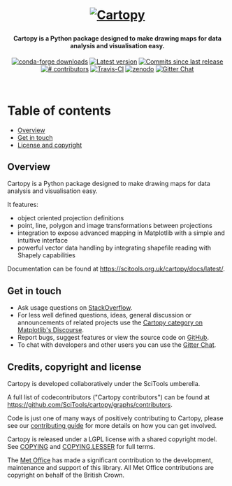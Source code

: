 <h1 align="center" style="margin:1em;">
  <a href="https://scitools.org.uk/cartopy/docs/latest/">
    <img src="https://scitools.org.uk/cartopy/docs/latest/_static/cartopy.png"
         alt="Cartopy"></a>
</h1>

<h4 align="center">
    Cartopy is a Python package designed to make drawing maps for
    data analysis and visualisation easy.
</h4>

<p align="center">
<!-- https://shields.io/ is a good source of these -->
<a href="https://anaconda.org/conda-forge/cartopy">
<img src="https://img.shields.io/conda/dn/conda-forge/cartopy.svg"
 alt="conda-forge downloads" /></a>
<a href="https://github.com/SciTools/cartopy/releases">
<img src="https://img.shields.io/github/tag/SciTools/cartopy.svg"
 alt="Latest version" /></a>
<a href="https://github.com/SciTools/cartopy/commits/main">
<img src="https://img.shields.io/github/commits-since/SciTools/cartopy/latest.svg"
 alt="Commits since last release" /></a>
<a href="https://github.com/SciTools/cartopy/graphs/contributors">
<img src="https://img.shields.io/github/contributors/SciTools/cartopy.svg"
 alt="# contributors" /></a>
<a href="https://travis-ci.org/SciTools/cartopy/branches">
<img src="https://api.travis-ci.org/repositories/SciTools/cartopy.svg?branch=main"
 alt="Travis-CI" /></a>
<a href="https://zenodo.org/badge/latestdoi/5282596">
<img src="https://zenodo.org/badge/5282596.svg"
 alt="zenodo" /></a>
<a href="https://gitter.im/SciTools/cartopy?utm_source=badge&utm_medium=badge&utm_campaign=pr-badge">
<img src="https://badges.gitter.im/SciTools/cartopy.svg" alt="Gitter Chat" /></a>
</p>
<br>

# Table of contents

<!--
NOTE: toc auto-generated with https://github.com/jonschlinkert/markdown-toc
    $> markdown-toc -i --bullets='-' README.md

NOTE: This entire README can be markdown linted with
    https://github.com/igorshubovych/markdownlint-cli
    $ echo '{"no-inline-html": false}' > .markdownrc
    $ markdownlint README.md
-->

<!-- toc -->

- [Overview](#overview)
- [Get in touch](#get-in-touch)
- [License and copyright](#license-and-copyright)

<!-- tocstop -->

## Overview

Cartopy is a Python package designed to make drawing maps for data
analysis and visualisation easy.

It features:

- object oriented projection definitions
- point, line, polygon and image transformations between projections
- integration to expose advanced mapping in Matplotlib with a simple and
  intuitive interface
- powerful vector data handling by integrating shapefile reading with Shapely
  capabilities

Documentation can be found at <https://scitools.org.uk/cartopy/docs/latest/>.

## Get in touch

- Ask usage questions on
  [StackOverflow](https://stackoverflow.com/questions/tagged/cartopy).
- For less well defined questions, ideas, general discussion or announcements of
  related projects use the
  [Cartopy category on Matplotlib's Discourse](https://discourse.matplotlib.org/c/3rdparty/cartopy/19).
- Report bugs, suggest features or view the source code on
  [GitHub](https://github.com/SciTools/cartopy).
- To chat with developers and other users you can use the
  [Gitter Chat](https://gitter.im/SciTools/cartopy).


## Credits, copyright and license

Cartopy is developed collaboratively under the SciTools umberella.

A full list of codecontributors ("Cartopy contributors") can be found at
https://github.com/SciTools/cartopy/graphs/contributors.

Code is just one of many ways of positively contributing to Cartopy, please see
our [contributing guide](.github/CONTRIBUTING.md) for more details on how
you can get involved.

Cartopy is released under a LGPL license with a shared copyright model.
See [COPYING](COPYING) and [COPYING.LESSER](COPYING.LESSER) for full terms.

The [Met Office](https://metoffice.gov.uk) has made a significant
contribution to the development, maintenance and support of this library.
All Met Office contributions are copyright on behalf of the British Crown.
